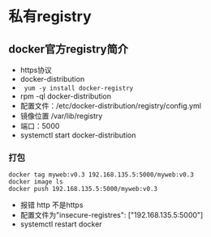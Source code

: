 # 私有registry

## docker官方registry简介

- https协议
- docker-distribution
- ` yum -y install docker-registry`
- rpm -ql docker-distribution
- 配置文件：/etc/docker-distribution/registry/config.yml
- 镜像位置 /var/lib/registry
- 端口：5000
- systemctl start docker-distribution

### 打包

```
docker tag myweb:v0.3 192.168.135.5:5000/myweb:v0.3
docker image ls
docker push 192.168.135.5:5000/myweb:v0.3
```

- 报错 http 不是https
- 配置文件为"insecure-registres": ["192.168.135.5:5000"]
- systemctl restart docker

